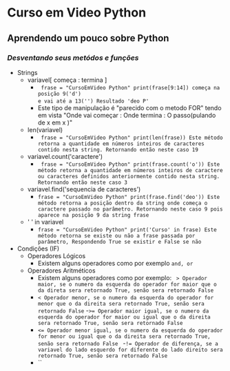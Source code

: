 # Curso em Video Python
## Aprendendo um pouco sobre **Python**   
### *Desventando seus metódos e funções*  
- Strings
    - variavel[ começa : termina ]
        - ` frase = "CursoEmVideo Python" print(frase[9:14]) começa na posição 9('d')`<br>`e vai até a 13('') Resultado 'deo P' ` 
        - Este tipo de manipulação é "parecido com o metodo FOR" tendo em vista "Onde vai começar : Onde termina : O passo(pulando de x em x )"
    - len(variavel)
        - ` frase = "CursoEmVideo Python" print(len(frase)) Este método retorna a quantidade em números inteiros de caracteres contido nesta string. Retornando então neste caso 19` 
    - variavel.count('caractere') 
        - ` frase = "CursoEmVideo Python" print(frase.count('o')) Este método retorna a quantidade em números inteiros de caractere ou caracteres definidos anteriormente contido nesta string. Retornando então neste caso 3` 
    - variavel.find('sequencia de caracteres')
        - ` frase = "CursoEmVideo Python" print(frase.find('deo')) Este método retorna a posição dentro da string onde começa o caractere passado no parâmetro. Retornando neste caso 9 pois aparece na posição 9 da string frase ` 
    - ' ' in variavel 
        - ` frase = "CursoEmVideo Python" print('Curso' in frase) Este método retorna se existe ou não a frase passada por parâmetro, Respondendo True se existir e False se não ` 
- Condições (IF)
    - Operadores Lógicos
        - Existem alguns operadores como por exemplo `and, or`
    - Operadores Aritméticos
        - Existem alguns operadores como por exemplo: ` > Operador maior, se o numero da esquerda do operador for maior que o da direta sera retornado True, senão sera retornado False`
        - `< Operador menor, se o numero da esquerda do operador for menor que o da direita sera retornado True, senão sera retornado False`
        -`>= Operador maior igual, se o numero da esquerda do operador for maior ou igual que o da direita sera retornado True, senão sera retornado False `
        - `<= Operador menor igual, se o numero da esquerda do operador for menor ou igual que o da direita sera retornado True, senão sera retornado False `
        -`!= Operador de diferença, se a variavel do lado esquerdo for diferente do lado direito sera retornado True, senão sera retornado False`
        - ``
        